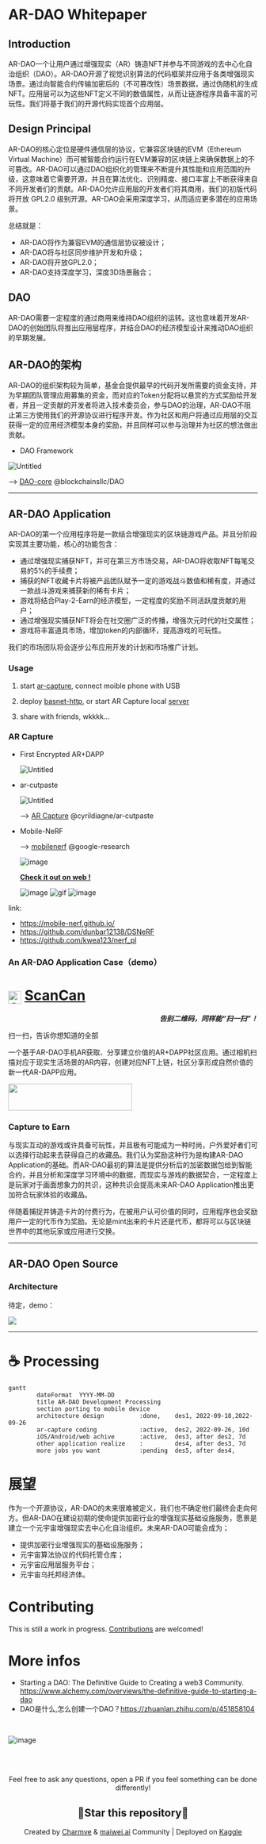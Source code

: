 # AR-DAO Whitepaper

## Introduction

AR-DAO一个让用户通过增强现实（AR）铸造NFT并参与不同游戏的去中心化自治组织（DAO）。AR-DAO开源了视觉识别算法的代码框架并应用于各类增强现实场景。通过向智能合约传输加密后的（不可篡改性）场景数据，通过伪随机的生成NFT。应用层可以为这些NFT定义不同的数值属性，从而让链游程序具备丰富的可玩性。我们将基于我们的开源代码实现首个应用层。

## Design Principal

AR-DAO的核心定位是硬件通信层的协议，它兼容区块链的EVM（Ethereum Virtual Machine）而可被智能合约运行在EVM兼容的区块链上来确保数据上的不可篡改。AR-DAO可以通过DAO组织化的管理来不断提升其性能和应用范围的升级，这意味着它需要开源，并且在算法优化、识别精度、接口丰富上不断获得来自不同开发者们的贡献。AR-DAO允许应用层的开发者们将其商用，我们的初版代码将开放 GPL2.0 级别开源。AR-DAO会采用深度学习，从而适应更多潜在的应用场景。

总结就是：

- AR-DAO将作为兼容EVM的通信层协议被设计；
- AR-DAO将与社区同步维护开发和升级；
- AR-DAO将开放GPL2.0；
- AR-DAO支持深度学习，深度3D场景融合；

## DAO

<!--- dao -
https://baijiahao.baidu.com/s?id=1737766522531225106&wfr=spider&for=pc 
--->

AR-DAO需要一定程度的通过商用来维持DAO组织的运转。这也意味着开发AR-DAO的创始团队将推出应用层程序，并结合DAO的经济模型设计来推动DAO组织的早期发展。

## AR-DAO的架构

AR-DAO的组织架构较为简单，基金会提供最早的代码开发所需要的资金支持，并为早期团队管理应用募集的资金，而对应的Token分配将以悬赏的方式奖励给开发者，并且一定贡献的开发者将进入技术委员会，参与DAO的治理，AR-DAO不阻止第三方使用我们的开源协议进行程序开发。作为社区和用户将通过应用层的交互获得一定的应用经济模型本身的奖励，并且同样可以参与治理并为社区的想法做出贡献。

- DAO Framework

![Untitled](images/DAO-framework.png)

--> [DAO-core](./DAO-core) @blockchainsllc/DAO

---

## AR-DAO Application

AR-DAO的第一个应用程序将是一款结合增强现实的区块链游戏产品。并且分阶段实现其主要功能，核心的功能包含：

- 通过增强现实捕获NFT，并可在第三方市场交易，AR-DAO将收取NFT每笔交易的5%的手续费；
- 捕获的NFT收藏卡片将被产品团队赋予一定的游戏战斗数值和稀有度，并通过一款战斗游戏来捕获新的稀有卡片；
- 游戏将结合Play-2-Earn的经济模型，一定程度的奖励不同活跃度贡献的用户；
- 通过增强现实捕获NFT将会在社交圈广泛的传播，增强次元时代的社交属性；
- 游戏将丰富道具市场，增加token的内部循环，提高游戏的可玩性。

我们的市场团队将会逐步公布应用开发的计划和市场推广计划。

### Usage

1. start [ar-capture](ar-cutpaste/app), connect moible phone with USB 

2. deploy [basnet-http](ar-cutpaste#quick-start), or start AR Capture local [server](](ar-cutpaste/server))

3. share with friends, wkkkk...


### AR Capture

- First Encrypted AR+DAPP

  ![Untitled](images/ar-dapp.png)

- ar-cutpaste
  
  ![Untitled](images/augmented-reality-ar-cut-paste.jpeg)

  --> [AR Capture](./ar-cutpaste) @cyrildiagne/ar-cutpaste

- Mobile-NeRF

  --> [mobilenerf](./mobilenerf) @google-research

  ![image](https://user-images.githubusercontent.com/29084184/184312791-2953790a-9a14-4062-a5dd-6fd062de5109.png)

  [**Check it out on web !**](https://storage.googleapis.com/jax3d-public/projects/mobilenerf/mobilenerf_viewer_mac/zdeferred_ff_mac.html?obj=fern)

  ![image](https://user-images.githubusercontent.com/11364490/79932648-f8a1e680-8488-11ea-98fe-c11ec22fc8a1.gif)
  ![gif](https://user-images.githubusercontent.com/11364490/79932650-f9d31380-8488-11ea-8dad-b70a6a3daa6e.gif)
  ![image](https://user-images.githubusercontent.com/11364490/80279695-324d4880-873a-11ea-961a-d6350e149ece.gif)

link:

- https://mobile-nerf.github.io/
- https://github.com/dunbar12138/DSNeRF
- https://github.com/kwea123/nerf_pl

### An AR-DAO Application Case（demo）

<h1> <img src="https://user-images.githubusercontent.com/29084184/191428836-c277b17d-e60e-4dd2-8fa9-770aab9e64cb.png" alt="ScanCan" width="26" style="vertical-align:bottom;"/> <a href="https://github.com/ScanCan">ScanCan</a> </h1>

<div align="right">
<b><i>告别二维码，同样能“扫一扫”！</i></b>
<!--
<img src="https://user-images.githubusercontent.com/29084184/191428836-c277b17d-e60e-4dd2-8fa9-770aab9e64cb.png" align="right" alt="ScanCan" width="160"/>
-->
</div>

扫一扫，告诉你想知道的全部

一个基于AR-DAO手机AR获取、分享建立价值的AR+DAPP社区应用。通过相机扫描对应于现实生活场景的AR内容，创建对应NFT上链，社区分享形成自然价值的新一代AR-DAPP应用。

<a href="https://github.com/ScanCan/ScanCan"><img src="https://api.producthunt.com/widgets/embed-image/v1/featured.svg?post_id=346153&amp;theme=light" width="250" height="54"></a>

### Capture to Earn

与现实互动的游戏或许具备可玩性，并且极有可能成为一种时尚，户外爱好者们可以选择行动起来去获得自己的收藏品。我们认为奖励这种行为是构建AR-DAO Application的基础。而AR-DAO最初的算法是提供分析后的加密数据包给到智能合约，并且分析和深度学习环境中的数据，而现实与游戏的数据契合，一定程度上是玩家对于画面想象力的共识，这种共识会提高未来AR-DAO Application推出更加符合玩家体验的收藏品。

伴随着捕捉并铸造卡片的付费行为，在被用户认可价值的同时，应用程序也会奖励用户一定的代币作为奖励。无论是mint出来的卡片还是代币，都将可以与区块链世界中的其他玩家或应用进行交换。

---

## AR-DAO Open Source

### Architecture

待定，demo：

![](https://miro.medium.com/max/700/0*Z_1LyL44cRbUrT4y)

---

# ☕ Processing

```mermaid
gantt
        dateFormat  YYYY-MM-DD
        title AR-DAO Development Processing
        section porting to mobile device
        architecture design          :done,    des1, 2022-09-18,2022-09-26
        ar-capture coding            :active,  des2, 2022-09-26, 10d
        iOS/Android/web achive       :active,  des3, after des2, 7d
        other application realize    :         des4, after des3, 7d
        more jobs you want           :pending  des5, after des4,
```

# 展望

作为一个开源协议，AR-DAO的未来很难被定义，我们也不确定他们最终会走向何方。但AR-DAO在建设初期的使命提供加密行业的增强现实基础设施服务，愿景是建立一个元宇宙增强现实去中心化自治组织。未来AR-DAO可能会成为；

- 提供加密行业增强现实的基础设施服务；
- 元宇宙算法协议的代码托管仓库；
- 元宇宙应用层服务平台；
- 元宇宙乌托邦经济体。

# Contributing

This is still a work in progress. [Contributions](CONTRIBUTING.md) are welcomed!

# More infos

- Starting a DAO: The Definitive Guide to Creating a web3 Community. https://www.alchemy.com/overviews/the-definitive-guide-to-starting-a-dao
- DAO是什么,怎么创建一个DAO？https://zhuanlan.zhihu.com/p/451858104

</br>

![image](https://user-images.githubusercontent.com/29084184/179506701-73e8fda3-53f7-4ffd-b989-06fd61e29f43.png)

<br>
<br>
<p align="center">Feel free to ask any questions, open a PR if you feel something can be done differently!</p>
<h2 align="center">🌟Star this repository🌟</h2>
<p align="center">Created by <a href="https://github.com/Charmve">Charmve</a> & <a href="https://github.com/MaiweiAI">maiwei.ai</a> Community | Deployed on <a href="https://www.kaggle.com/yidazhang07/bridge-cracks-image">Kaggle</a></p>
